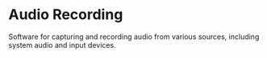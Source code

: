 # Audio Recording

Software for capturing and recording audio from various sources, including system audio and input devices.
